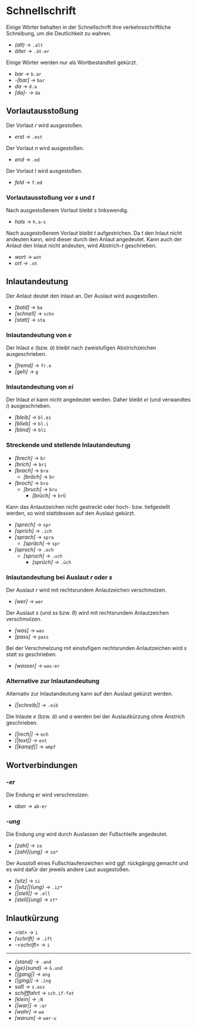 # Schnellschrift

Einige Wörter behalten in der Schnellschrift ihre verkehrsschriftliche Schreibung, um die Deutlichkeit zu wahren.

* *(alt)* → `.alt`
 * *älter* → `.ät-er`

Einige Wörter werden nur als Wortbestandteil gekürzt.

* *bar* → `b.ar`
 * -*[bar]* → `bar`
* *da* → `d.a`
 * *[da]*- → `da`

## Vorlautausstoßung

Der Vorlaut *r* wird ausgestoßen.
* *erst* → `.est`

Der Vorlaut *n* wird ausgestoßen.
* *end* → `.ed`

Der Vorlaut *l* wird ausgestoßen.
* *feld* → `f.ed`

### Vorlautausstoßung vor *s* und *t*

Nach ausgestoßenem Vorlaut bleibt *s* linkswendig.
* *hals* → `h.a-s`

Nach ausgestoßenem Vorlaut bleibt *t* aufgestrichen. Da *t* den Inlaut nicht andeuten kann, wird dieser durch den Anlaut angedeutet. Kann auch der Anlaut den Inlaut nicht andeuten, wird Abstrich-*t* geschrieben.
* *wort* → `wot`
* *ort* → `.ot`

## Inlautandeutung

Der Anlaut deutet den Inlaut an. Der Auslaut wird ausgestoßen.
* *[bald]* → `ba`
* *[schnell]* → `schn`
* *[statt]* → `sta`

### Inlautandeutung von *e*

Der Inlaut *e* (bzw. *ä*) bleibt nach zweistufigen Abstrichzeichen ausgeschrieben.
* *[fremd]* → `fr.e`
* *[geh]* → `g`

### Inlautandeutung von *ei*

Der Inlaut *ei* kann nicht angedeutet werden. Daher bleibt *ei* (und verwandtes *i*) ausgeschrieben.
* *[bleib]* → `bl.ei`
 * *[blieb]* → `bl.i`
* *[blind]* → `bli`

### Streckende und stellende Inlautandeutung

* *[brech]* → `br`
 * *[brich]* → `bri`
 * *[brach]* → `bra`
   * *[bräch]* → `br`
 * *[broch]* → `bro`
   * *[bruch]* → `bru`
     * *[brüch]* → `brÜ` 

Kann das Anlautzeichen nicht gestreckt oder hoch- bzw. tiefgestellt werden, so wird stattdessen auf den Auslaut gekürzt.
* *[sprech]* → `spr`
 * *[sprich]* → `.ich`
 * *[sprach]* → `spra`
   * *[spräch]* → `spr`
 * *[sproch]* → `.och`
   * *[spruch]* → `.uch`
     * *[sprüch]* → `.üch` 

### Inlautandeutung bei Auslaut *r* oder *s*

Der Auslaut *r* wird mit rechtsrundem Anlautzeichen verschmolzen.
* *[wer]* → `wer`

Der Auslaut *s* (und *ss* bzw. *ß*) wird mit rechtsrundem Anlautzeichen verschmolzen.
* *[was]* → `was`
* *[pass]* → `pass`

Bei der Verschmelzung mit einstufigem rechtsrunden Anlautzeichen wird *s* statt *ss* geschrieben.
* *[wasser]* → `was-er`

### Alternative zur Inlautandeutung

Alternativ zur Inlautandeutung kann auf den Auslaut gekürzt werden.

* *[|schreib|]* → `.eib`

Die Inlaute *e* (bzw. *ä*) und *a* werden bei der Auslautkürzung ohne Anstrich geschrieben.

* *[|rech|]* → `ech`
* *[|text|]* → `ext`
* *[|kampf|]* → `ampf`

## Wortverbindungen

### -*er*

Die Endung *er* wird verschmolzen.
* *aber* → `ab-er`

### -*ung*

Die Endung *ung* wird durch Auslassen der Fußschleife angedeutet.
* *[zahl]* → `za`
 * *[zahl]{ung}* → `za*`

Der Ausstoß eines Fußschlaufenzeichen wird ggf. rückgängig gemacht und es wird dafür der jeweils andere Laut ausgestoßen.
* *[sitz]* → `si`
 * *[|sitz|]{ung}* → `.iz*`
* *[|stell|]* → `.ell`
 * *[stell]{ung}* → `st*`

## Inlautkürzung

* *\<ist>* → `i`
* *[schrift]* → `.ift`
 * -*\<schrift>* → `i`

___

* *{stand}* → `.and`
* *{ge}{sund}* → `G.und`
* *[|gang|]* → `ang`
* *[|ging|]* → `.ing`
* *saß* → `s.ass`
* *schifffahrt* → `sch.if-fat`
* *[klein]* → `;N`
* *[|war|]* → `:ar`
* *[wahr]* → `wa`
* *[warum]* → `war-u`
